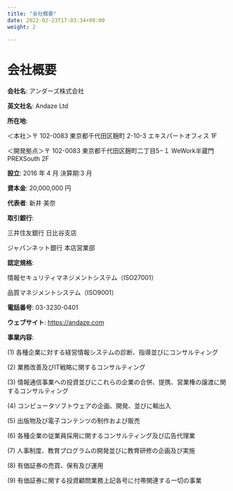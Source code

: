 ```yaml
---
title: "会社概要"
date: 2022-02-23T17:03:34+09:00
weight: 2
 
---
```


# 会社概要

<!-- ## アンダーズとは

世界中のITテックを活用し
ユーザーとのコミュニケーションにより
最適なプロダクトをつくり上げる、
次世代型開発会社。

常識を変えるプロダクトを生み出す
「アンダーズ」をご体感ください。 -->

<!-- ## 会社概要 -->

**会社名**: アンダーズ株式会社

**英文社名**: Andaze Ltd

**所在地**:  

 ＜本社＞〒 102-0083
東京都千代田区麹町 2-10-3 エキスパートオフィス 1F 
 
＜開発拠点＞〒 102-0083
東京都千代田区麹町二丁目5−１
WeWork半蔵門PREXSouth 2F

**設立**: 2016 年 4 月 決算期:3 月

**資本金**: 20,000,000 円

**代表者**:  新井 美奈

**取引銀行**:  

三井住友銀行 日比谷支店  

ジャパンネット銀行 本店営業部

**認定規格**:   

情報セキュリティマネジメントシステム（ISO27001）  

品質マネジメントシステム（ISO9001）

**電話番号**: 03-3230-0401

**ウェブサイト**: https://andaze.com

**事業内容**:

(1) 各種企業に対する経営情報システムの診断、指導並びにコンサルティング

(2) 業務改善及びIT戦略に関するコンサルティング

(3) 情報通信事業への投資並びにこれらの企業の合併、提携、営業権の譲渡に関するコンサルティング

(4) コンピュータソフトウェアの企画、開発、並びに輸出入

(5) 出版物及び電子コンテンツの制作および販売

(6) 各種企業の従業員採用に関するコンサルティング及び広告代理業

(7) 人事制度、教育プログラムの開発並びに教育研修の企画及び実施

(8) 有価証券の売買、保有及び運用

(9) 有価証券に関する投資顧問業務上記各号に付帯関連する一切の事業